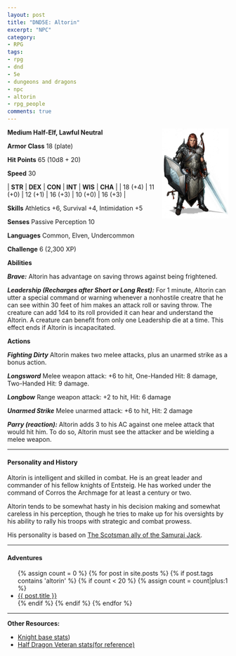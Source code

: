 ```yaml
---
layout: post
title: "DND5E: Altorin"
excerpt: "NPC"
category:
- RPG
tags:
- rpg
- dnd
- 5e
- dungeons and dragons
- npc
- altorin
- rpg_people
comments: true
---
```


<a href="https://dviw3bl0enbyw.cloudfront.net/uploads/forum_attachment/file/134120/kolvir_comm_by_yamao-d6uy0t8.jpg"><img src="/images/dnd/altorin.jpg" style="max-width: 30%; height: auto; float: right"></a>

**Medium Half-Elf, Lawful Neutral**

**Armor Class** 18 (plate)

**Hit Points** 65 (10d8 + 20)

**Speed** 30

| **STR** | **DEX** | **CON** | **INT** | **WIS** | **CHA** |
| 18 (+4) | 11 (+0) | 12 (+1) | 16 (+3) | 10 (+0) | 16 (+3) |

**Skills** Athletics +6, Survival +4, Intimidation +5

**Senses** Passive Perception 10

**Languages** Common, Elven, Undercommon

**Challenge** 6 (2,300 XP)

**Abilities**

***Brave:*** Altorin has advantage on saving throws against being frightened.

***Leadership (Recharges after Short or Long Rest):*** For 1 minute, Altorin can utter a special command or warning whenever a nonhostile creatre that he can see within 30 feet of him makes an attack roll or saving throw.  The creature can add 1d4 to its roll provided it can hear and understand the Altorin.  A creature can benefit from only one Leadership die at a time.  This effect ends if Altorin is incapacitated.

**Actions**

***Fighting Dirty*** Altorin makes two melee attacks, plus an unarmed strike as a bonus action.

***Longsword*** Melee weapon attack: +6 to hit, One-Handed Hit: 8 damage, Two-Handed Hit: 9 damage.

***Longbow*** Range weapon attack: +2 to hit, Hit: 6 damage

***Unarmed Strike*** Melee unarmed attack: +6 to hit, Hit: 2 damage

***Parry (reaction):*** 
Altorin adds 3 to his AC against one melee attack that would hit him.  To do so, Altorin must see the attacker and be wielding a melee weapon.

---

#### Personality and History

Altorin is intelligent and skilled in combat.  He is an great leader and commander of his fellow knights of Entsteig.  He has worked under the command of Corros the Archmage for at least a century or two.

Altorin tends to be somewhat hasty in his decision making and somewhat careless in his perception, though he tries to make up for his oversights by his ability to rally his troops with strategic and combat prowess.

His personality is based on [The Scotsman ally of the Samurai Jack](http://samuraijack.wikia.com/wiki/The_Scotsman).

---

#### Adventures

<ul class="posts">
{% assign count = 0 %}
{% for post in site.posts %}
  {% if post.tags contains 'altorin' %}
    {% if count < 20 %}
      {% assign count = count|plus:1 %}
      <div class="post_info">
        <li>
          <a href="{{ post.url }}">{{ post.title }}</a>
        </li>
      </div>
    {% endif %}
  {% endif %}
{% endfor %}
</ul>

---

**Other Resources:**

- [Knight base stats](https://chisaipete.github.io/bestiary/creatures/knight))
- [Half Dragon Veteran stats(for reference)](https://chisaipete.github.io/bestiary/creatures/half-red-dragon-veteran)